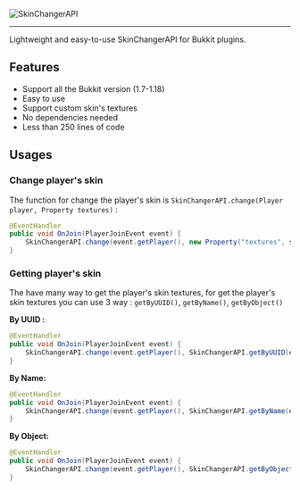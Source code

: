 ![SkinChangerAPI](https://user-images.githubusercontent.com/71231848/156544216-ba367464-3743-415c-a550-913e0ae948d9.png)

---
Lightweight and easy-to-use SkinChangerAPI for Bukkit plugins. 

## Features

- Support all the Bukkit version (1.7-1.18)
- Easy to use
- Support custom skin's textures
- No dependencies needed
- Less than 250 lines of code

## Usages

### Change player's skin

The function for change the player's skin is `SkinChangerAPI.change(Player player, Property textures)` :

```java
@EventHandler
public void OnJoin(PlayerJoinEvent event) {
    SkinChangerAPI.change(event.getPlayer(), new Property("textures", skin_value, skin_signature);
}
```

### Getting player's skin

The have many way to get the player's skin textures, for get the player's skin textures you can use 3 way : `getByUUID()`, `getByName()`, `getByObject()`

**By UUID :**
```java
@EventHandler
public void OnJoin(PlayerJoinEvent event) {
    SkinChangerAPI.change(event.getPlayer(), SkinChangerAPI.getByUUID(event.getPlayer.getUniqueID()));
}
```

**By Name:**
```java
@EventHandler
public void OnJoin(PlayerJoinEvent event) {
    SkinChangerAPI.change(event.getPlayer(), SkinChangerAPI.getByName(event.getPlayer.getName()));
}
```

**By Object:**
```java
@EventHandler
public void OnJoin(PlayerJoinEvent event) {
    SkinChangerAPI.change(event.getPlayer(), SkinChangerAPI.getByObject(event.getPlayer()));
}
```
